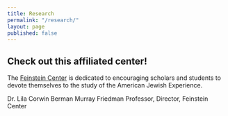 ```yaml
---
title: Research
permalink: "/research/"
layout: page
published: false
---
```


## Check out this affiliated center!

The [Feinstein Center](http://www.cla.temple.edu/feinsteincenter/) is dedicated to encouraging scholars and students to devote themselves to the study of the American Jewish Experience.

Dr. Lila Corwin Berman
Murray Friedman Professor, Director, Feinstein Center
